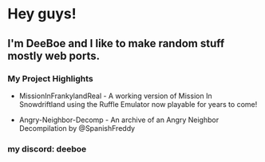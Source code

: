 # Hey guys! 
## I'm DeeBoe and I like to make random stuff mostly web ports.

### My Project Highlights

- MissionInFrankylandReal - A working version of Mission In Snowdriftland using the Ruffle Emulator now playable for years to come!

- Angry-Neighbor-Decomp - An archive of an Angry Neighbor Decompilation by @SpanishFreddy

### my discord: deeboe
